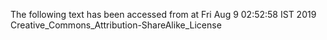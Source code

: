 The following text has been accessed from at Fri Aug 9 02:52:58 IST 2019
Creative_Commons_Attribution-ShareAlike_License
